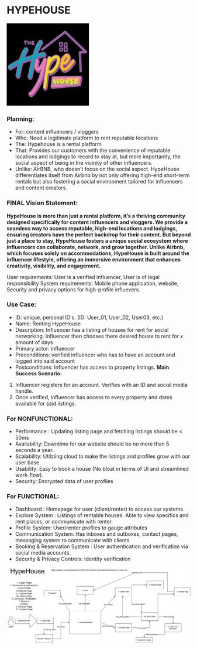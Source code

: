 # HYPEHOUSE 

<img title="Diagram" alt="ss" src="hypehouse.jpeg">

### Planning:
- For: content influencers / vloggers
- Who: Need a legitimate platform to rent reputable locations
- The: Hypehouse is a rental platform
- That: Provides our customers with the convenience of reputable locations and lodgings to record to stay at, but more importantly, the social aspect of being in the vicinity of other influencers.
- Unlike: AirBNB, who doesn’t focus on the social aspect.
HypeHouse differentiates itself from Airbnb by not only offering high-end short-term rentals but also fostering a social environment tailored for influencers and content creators. 

### FINAL Vision Statement:
**HypeHouse is more than just a rental platform, it’s a thriving community designed specifically for content influencers and vloggers. We provide a seamless way to access reputable, high-end locations and lodgings, ensuring creators have the perfect backdrop for their content. But beyond just a place to stay, HypeHouse fosters a unique social ecosystem where influencers can collaborate, network, and grow together. Unlike Airbnb, which focuses solely on accommodations, HypeHouse is built around the influencer lifestyle, offering an immersive environment that enhances creativity, visibility, and engagement.**



User requirements: User is a verified influencer, User is of legal responsibility
System requirements: Mobile phone application, website, 
Security and privacy options for high-profile influevers.

### Use Case: 
- ID: unique, personal ID's. (ID: User_01, User_02, User03, etc.)
- Name: Renting HypeHouse
- Description: Influencer has a listing of houses for rent for social networking. Influencer then chooses there desired house to rent for x amount of days
- Primary actor: influencer
- Preconditions: verified influencer who has to have an account and logged into said account
- Postconditions: Influencer has access to property listings.
**Main Success Scenario:** 
1. Influencer registers for an account. Verifies with an ID and social media handle.
2. Once verified, influencer has access to every property and dates available for said listings.


### For NONFUNCTIONAL:
- Performance : Updating listing page and fetching listings should be < 50ms
- Availability: Downtime for our website should be no more than 5 seconds a year. 
- Scalability: Utilziing cloud to make the listings and profiles grow with our user base. 
- Usability: Easy to book a house (No bloat in terms of UI and streamlined work-flow).
- Security: Encrypted data of user profiles  


### For FUNCTIONAL: 
- Dashboard : Homepage for user (client/renter) to access our systems 
- Explore System : Listings of rentable houses. Able to view specifics and rent places, or communicate with renter. 
- Profile System: User/renter profiles to gauge attributes
- Communication System: Has inboxes and outboxes, contact pages, messaging system to communicate with clients 
- Booking & Reservation System : User authentication and verification via social media accounts.
- Security & Privacy Controls: Identity verification

<img title="Diagram" alt="ss" src="hypehouse-diagram.jpg">






